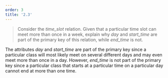 ```yaml
---
order: 3
title: '2.3'
---
```

> Consider the _time_slot_ relation. Given that a particular time slot
> can meet more than once in a week, explain why _day_ and _start_time_
> are part of the primary key of this relation, while _end_time_ is not. 

The attributes _day_ and _start_time_ are part of the primary key
since a particular class will most likely meet on several different 
days and may even meet more than once in a day. However, _end_time_
is not part of the primary key since a particular class that starts
at a particular time on a particular day cannot end at more than one time. 
